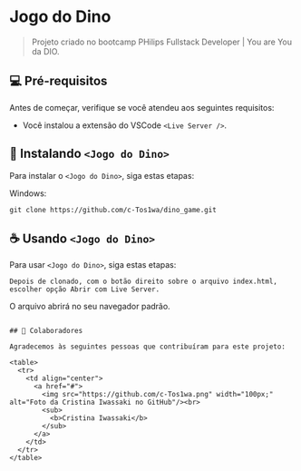 # Jogo do Dino


> Projeto criado no bootcamp PHilips Fullstack Developer | You are You da DIO.


## 💻 Pré-requisitos

Antes de começar, verifique se você atendeu aos seguintes requisitos:

* Você instalou a extensão do VSCode `<Live Server />`.


## 🚀 Instalando `<Jogo do Dino>`

Para instalar o `<Jogo do Dino>`, siga estas etapas:

Windows:
```
git clone https://github.com/c-Tos1wa/dino_game.git
```



## ☕ Usando `<Jogo do Dino>`

Para usar `<Jogo do Dino>`, siga estas etapas:

```
Depois de clonado, com o botão direito sobre o arquivo index.html, escolher opção Abrir com Live Server.
```
O arquivo abrirá no seu navegador padrão.
```

## 🤝 Colaboradores

Agradecemos às seguintes pessoas que contribuíram para este projeto:

<table>
  <tr>
    <td align="center">
      <a href="#">
        <img src="https://github.com/c-Tos1wa.png" width="100px;" alt="Foto da Cristina Iwassaki no GitHub"/><br>
        <sub>
          <b>Cristina Iwassaki</b>
        </sub>
      </a>
    </td>
  </tr>
</table>

